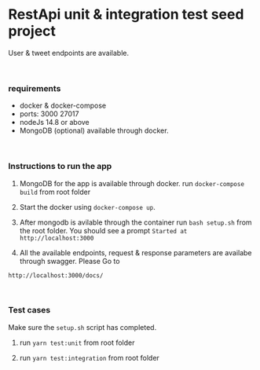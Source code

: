 # RestApi unit & integration test seed project

User & tweet endpoints are available.

<br>

### requirements

- docker & docker-compose
- ports: 3000 27017
- nodeJs 14.8 or above
- MongoDB (optional) available through docker.

<br>

### Instructions to run the app

1. MongoDB for the app is available through docker. run `docker-compose build` from root folder

2. Start the docker using `docker-compose up`.

3. After mongodb is avilable through the container run `bash setup.sh` from the root folder.
   You should see a prompt `Started at http://localhost:3000`

4. All the available endpoints, request & response parameters are availabe through swagger. Please Go to

```
http://localhost:3000/docs/
```

<br>

### Test cases

Make sure the `setup.sh` script has completed.

1. run `yarn test:unit` from root folder

1. run `yarn test:integration` from root folder

